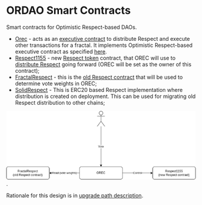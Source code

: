 # ORDAO Smart Contracts

<!-- TODO: Would be better for this description to be independent from of2 upgrade path -->

Smart contracts for Optimistic Respect-based DAOs.

* [Orec](./orec) - acts as an [executive contract](../../docs/OF2-CONCEPT.md#6-executive-contract) to distribute Respect and execute other transactions for a fractal. It implements Optimistic Respect-based executive contract as specified [here](../../docs/OREC.md).
* [Respect1155](./respect1155/) - new [Respect token](../../docs/OF2-CONCEPT.md#3-respect) contract, that OREC will use to [distribute Respect](../../docs/OF2-CONCEPT.md#4-respect-distribution) going forward (OREC will be set as the owner of this contract);
* [FractalRespect](https://github.com/Optimystics/op-fractal-sc/blob/main/contracts/FractalRespect.sol) - this is the [old Respect contract](../../docs/OF2-CONCEPT.md#5-parent-respect-token) that will be used to determine vote weights in OREC;
* [SolidRespect](./solid-respect/) - This is ERC20 based Respect implementation where distribution is created on deployment. This can be used for migrating old Respect distribution to other chains;

![Smart contracts](../../docs/ordao-scs.drawio.png).

Rationale for this design is in [upgrade path description](../../docs/UPGRADE_PATH.md).

